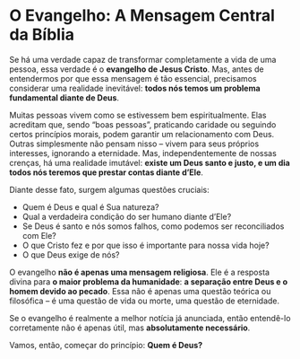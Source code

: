 # **O Evangelho: A Mensagem Central da Bíblia**  

Se há uma verdade capaz de transformar completamente a vida de uma pessoa, essa verdade é o **evangelho de Jesus Cristo**. Mas, antes de entendermos por que essa mensagem é tão essencial, precisamos considerar uma realidade inevitável: **todos nós temos um problema fundamental diante de Deus**.  

Muitas pessoas vivem como se estivessem bem espiritualmente. Elas acreditam que, sendo “boas pessoas”, praticando caridade ou seguindo certos princípios morais, podem garantir um relacionamento com Deus. Outras simplesmente não pensam nisso – vivem para seus próprios interesses, ignorando a eternidade. Mas, independentemente de nossas crenças, há uma realidade imutável: **existe um Deus santo e justo, e um dia todos nós teremos que prestar contas diante d’Ele**.  

Diante desse fato, surgem algumas questões cruciais:  

- Quem é Deus e qual é Sua natureza?  
- Qual a verdadeira condição do ser humano diante d’Ele?  
- Se Deus é santo e nós somos falhos, como podemos ser reconciliados com Ele?  
- O que Cristo fez e por que isso é importante para nossa vida hoje?  
- O que Deus exige de nós?  

O evangelho **não é apenas uma mensagem religiosa**. Ele é a resposta divina para **o maior problema da humanidade**: **a separação entre Deus e o homem devido ao pecado**. Essa não é apenas uma questão teórica ou filosófica – é uma questão de vida ou morte, uma questão de eternidade.  

Se o evangelho é realmente a melhor notícia já anunciada, então entendê-lo corretamente não é apenas útil, mas **absolutamente necessário**.  

Vamos, então, começar do princípio: **Quem é Deus?**  
